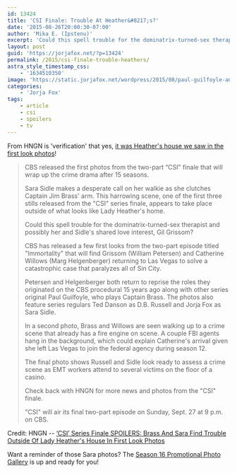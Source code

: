 ```yaml
---
id: 13424
title: 'CSI Finale: Trouble At Heather&#8217;s?'
date: '2015-08-26T20:00:30-07:00'
author: 'Mika E. (Ipstenu)'
excerpt: 'Could this spell trouble for the dominatrix-turned-sex therapist and possibly her and Sara''s shared love interest, Gil Grissom?'
layout: post
guid: 'https://jorjafox.net/?p=13424'
permalink: /2015/csi-finale-trouble-heathers/
astra_style_timestamp_css:
    - '1634510350'
image: 'https://static.jorjafox.net/wordpress/2015/08/paul-guilfoyle-and-jorja-fox.jpg'
categories:
    - 'Jorja Fox'
tags:
    - article
    - csi
    - spoilers
    - tv
---
```


From HNGN is 'verification' that yes, <a href="https://jorjafox.net/2015/first-look-jorja-immortality/">it was Heather's house we saw in the first look photos</a>!

<blockquote>CBS released the first photos from the two-part “CSI” finale that will wrap up the crime drama after 15 seasons.

Sara Sidle makes a desperate call on her walkie as she clutches Captain Jim Brass' arm. This harrowing scene, one of the first three stills released from the "CSI" series finale, appears to take place outside of what looks like Lady Heather's home.

Could this spell trouble for the dominatrix-turned-sex therapist and possibly her and Sidle's shared love interest, Gil Grissom?

CBS has released a few first looks from the two-part episode titled "Immortality" that will find Grissom (William Petersen) and Catherine Willows (Marg Helgenberger) returning to Las Vegas to solve a catastrophic case that paralyzes all of Sin City.

Petersen and Helgenberger both return to reprise the roles they originated on the CBS procedural 15 years ago along with other series original Paul Guilfoyle, who plays Captain Brass. The photos also feature series regulars Ted Danson as D.B. Russell and Jorja Fox as Sara Sidle.

In a second photo, Brass and Willows are seen walking up to a crime scene that already has a fire engine on scene. A couple FBI agents hang in the background, which could explain Catherine's arrival given she left Las Vegas to join the federal agency during season 12.

The final photo shows Russell and Sidle look ready to assess a crime scene as EMT workers attend to several victims on the floor of a casino.

Check back with HNGN for more news and photos from the "CSI" finale.

"CSI" will air its final two-part episode on Sunday, Sept. 27 at 9 p.m. on CBS.</blockquote>

Credit: HNGN -- <a href="http://www.hngn.com/articles/123374/20150826/csi-series-finale-spoilers-brass-catherine-back-first-look-photos.htm">‘CSI’ Series Finale SPOILERS: Brass And Sara Find Trouble Outside Of Lady Heather's House In First Look Photos</a>

Want a reminder of those Sara photos? The <a href="https://jorjafox.net/gallery/tv/csi/pub/s16/promo/">Season 16 Promotional Photo Gallery</a> is up and ready for you!